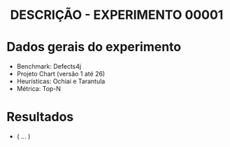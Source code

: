 <h1 align="center"> DESCRIÇÃO - EXPERIMENTO 00001 </h1>

# Dados gerais do experimento
  - Benchmark: Defects4j
  - Projeto Chart (versão 1 até 26)
  - Heurísticas: Ochiai e Tarantula
  - Métrica: Top-N

# Resultados
  - ( ... )
